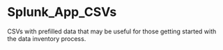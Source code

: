 # Splunk_App_CSVs
CSVs with prefilled data that may be useful for those getting started with the data inventory process.
